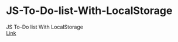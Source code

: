 # JS-To-Do-list-With-LocalStorage
JS To-Do list With LocalStorage
<br>
[Link](https://byrayhana.github.io/JS-To-Do-list-With-LocalStorage/)
